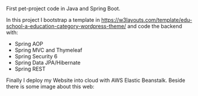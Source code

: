 First pet-project  code in Java and Spring Boot.

In this project I bootstrap a template in https://w3layouts.com/template/edu-school-a-education-category-wordpress-theme/ and code the backend with:
- Spring AOP
- Spring MVC and Thymeleaf
- Spring Security 6
- Spring Data JPA/Hibernate
- Spring REST

Finally I deploy my Website into cloud with AWS Elastic Beanstalk.
Beside there is some image about this web:
